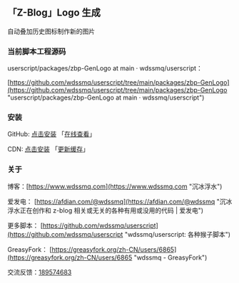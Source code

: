 ## 「Z-Blog」Logo 生成

自动叠加历史图标制作新的图片

### 当前脚本工程源码

userscript/packages/zbp-GenLogo at main · wdssmq/userscript：

[https://github.com/wdssmq/userscript/tree/main/packages/zbp-GenLogo](https://github.com/wdssmq/userscript/tree/main/packages/zbp-GenLogo "userscript/packages/zbp-GenLogo at main · wdssmq/userscript")

### 安装

GitHub: [点击安装](https://github.com/wdssmq/userscript/blob/main/dist/zbp-GenLogo.user.js?raw=true "点击安装 「Z-Blog」Logo 生成 - GitHub") 「[在线查看](https://github.com/wdssmq/userscript/blob/main/dist/zbp-GenLogo.user.js "在线查看 dist 源码")」

CDN: [点击安装](https://cdn.jsdelivr.net/gh/wdssmq/userscript@main/dist/zbp-GenLogo.user.js "点击安装 「Z-Blog」Logo 生成 - CDN") 「[更新缓存](https://purge.jsdelivr.net/gh/wdssmq/userscript@main/dist/zbp-GenLogo.user.js "点击更新 CDN 缓存")」

### 关于

博客：[https://www.wdssmq.com](https://www.wdssmq.com "沉冰浮水")

爱发电： [https://afdian.com/@wdssmq](https://afdian.com/@wdssmq "沉冰浮水正在创作和 z-blog 相关或无关的各种有用或没用的代码 | 爱发电")

更多脚本： [https://github.com/wdssmq/userscript](https://github.com/wdssmq/userscript "wdssmq/userscript: 各种猴子脚本")

GreasyFork： [https://greasyfork.org/zh-CN/users/6865](https://greasyfork.org/zh-CN/users/6865 "wdssmq - GreasyFork")

交流反馈：<a target="_blank" href="https://qm.qq.com/cgi-bin/qm/qr?k=aUWw0GnzE6lREYxdHVPAIfJBPKPvnPN6&jump_from=webapi&authKey=CPLHemFTAHa9YuDOOXHE1DDqTUhlsJehvEQ4HmBpx4ihtBc9i8OGJCsnR3fc+cJ1">189574683</a>


